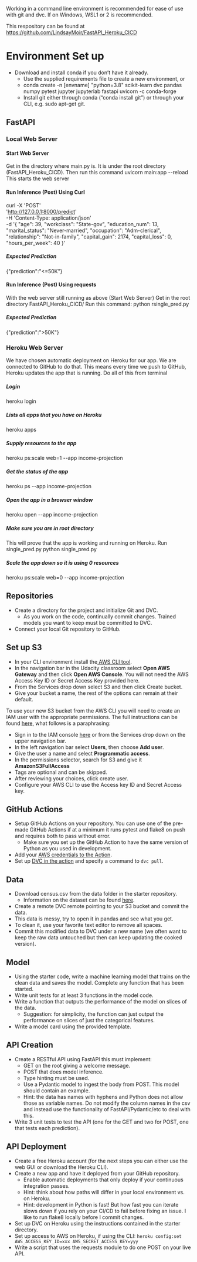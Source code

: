 Working in a command line environment is recommended for ease of use with git and dvc. If on Windows, WSL1 or 2 is recommended.

This respository can be found at https://github.com/LindsayMoir/FastAPI_Heroku_CICD

# Environment Set up
* Download and install conda if you don’t have it already.
    * Use the supplied requirements file to create a new environment, or
    * conda create -n [envname] "python=3.8" scikit-learn dvc pandas numpy pytest jupyter jupyterlab fastapi uvicorn -c conda-forge
    * Install git either through conda (“conda install git”) or through your CLI, e.g. sudo apt-get git.

## FastAPI

### Local Web Server

#### Start Web Server
Get in the directory where main.py is. It is under the root directory (FastAPI_Heroku_CICD). Then run this command
uvicorn main:app --reload
This starts the web server

#### Run Inference (Post) Using Curl
curl -X 'POST' \
  'http://127.0.0.1:8000/predict' \
  -H 'Content-Type: application/json' \
  -d '{
    "age": 39,
    "workclass": "State-gov",
    "education_num": 13,
    "marital_status": "Never-married",
    "occupation": "Adm-clerical",
    "relationship": "Not-in-family",
    "capital_gain": 2174,
    "capital_loss": 0,
    "hours_per_week": 40
  }'
##### Expected Prediction
{"prediction":"<=50K"}

#### Run Inference (Post) Using requests
With the web server still running as above (Start Web Server)
Get in the root directory FastAPI_Heroku_CICD/
Run this command:
python rsingle_pred.py

##### Expected Prediction
{"prediction":">50K"}

### Heroku Web Server
We have chosen automatic deployment on Heroku for our app. We are connected to GitHub
to do that. This means every time we push to GitHub, Heroku updates the app that is
running. 
Do all of this from terminal

##### Login
heroku login

##### Lists all apps that you have on Heroku
heroku apps

##### Supply resources to the app
heroku ps:scale web=1 --app income-projection

##### Get the status of the app
heroku ps --app income-projection

##### Open the app in a browser window
heroku open --app income-projection

##### Make sure you are in root directory
This will prove that the app is working and running on Heroku. Run single_pred.py
python single_pred.py

##### Scale the app down so it is using 0 resources
heroku ps:scale web=0 --app income-projection



## Repositories

* Create a directory for the project and initialize Git and DVC.
   * As you work on the code, continually commit changes. Trained models you want to keep must be committed to DVC.
* Connect your local Git repository to GitHub.

## Set up S3

* In your CLI environment install the<a href="https://docs.aws.amazon.com/cli/latest/userguide/cli-chap-install.html" target="_blank"> AWS CLI tool</a>.
* In the navigation bar in the Udacity classroom select **Open AWS Gateway** and then click **Open AWS Console**. You will not need the AWS Access Key ID or Secret Access Key provided here.
* From the Services drop down select S3 and then click Create bucket.
* Give your bucket a name, the rest of the options can remain at their default.

To use your new S3 bucket from the AWS CLI you will need to create an IAM user with the appropriate permissions. The full instructions can be found <a href="https://docs.aws.amazon.com/IAM/latest/UserGuide/id_users_create.html#id_users_create_console" target="_blank">here</a>, what follows is a paraphrasing:

* Sign in to the IAM console <a href="https://console.aws.amazon.com/iam/" target="_blank">here</a> or from the Services drop down on the upper navigation bar.
* In the left navigation bar select **Users**, then choose **Add user**.
* Give the user a name and select **Programmatic access**.
* In the permissions selector, search for S3 and give it **AmazonS3FullAccess**
* Tags are optional and can be skipped.
* After reviewing your choices, click create user. 
* Configure your AWS CLI to use the Access key ID and Secret Access key.

## GitHub Actions

* Setup GitHub Actions on your repository. You can use one of the pre-made GitHub Actions if at a minimum it runs pytest and flake8 on push and requires both to pass without error.
   * Make sure you set up the GitHub Action to have the same version of Python as you used in development.
* Add your <a href="https://github.com/marketplace/actions/configure-aws-credentials-action-for-github-actions" target="_blank">AWS credentials to the Action</a>.
* Set up <a href="https://github.com/iterative/setup-dvc" target="_blank">DVC in the action</a> and specify a command to `dvc pull`.

## Data

* Download census.csv from the data folder in the starter repository.
   * Information on the dataset can be found <a href="https://archive.ics.uci.edu/ml/datasets/census+income" target="_blank">here</a>.
* Create a remote DVC remote pointing to your S3 bucket and commit the data.
* This data is messy, try to open it in pandas and see what you get.
* To clean it, use your favorite text editor to remove all spaces.
* Commit this modified data to DVC under a new name (we often want to keep the raw data untouched but then can keep updating the cooked version).

## Model

* Using the starter code, write a machine learning model that trains on the clean data and saves the model. Complete any function that has been started.
* Write unit tests for at least 3 functions in the model code.
* Write a function that outputs the performance of the model on slices of the data.
   * Suggestion: for simplicity, the function can just output the performance on slices of just the categorical features.
* Write a model card using the provided template.

## API Creation

* Create a RESTful API using FastAPI this must implement:
   * GET on the root giving a welcome message.
   * POST that does model inference.
   * Type hinting must be used.
   * Use a Pydantic model to ingest the body from POST. This model should contain an example.
    * Hint: the data has names with hyphens and Python does not allow those as variable names. Do not modify the column names in the csv and instead use the functionality of FastAPI/Pydantic/etc to deal with this.
* Write 3 unit tests to test the API (one for the GET and two for POST, one that tests each prediction).

## API Deployment

* Create a free Heroku account (for the next steps you can either use the web GUI or download the Heroku CLI).
* Create a new app and have it deployed from your GitHub repository.
   * Enable automatic deployments that only deploy if your continuous integration passes.
   * Hint: think about how paths will differ in your local environment vs. on Heroku.
   * Hint: development in Python is fast! But how fast you can iterate slows down if you rely on your CI/CD to fail before fixing an issue. I like to run flake8 locally before I commit changes.
* Set up DVC on Heroku using the instructions contained in the starter directory.
* Set up access to AWS on Heroku, if using the CLI: `heroku config:set AWS_ACCESS_KEY_ID=xxx AWS_SECRET_ACCESS_KEY=yyy`
* Write a script that uses the requests module to do one POST on your live API.
